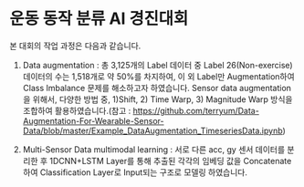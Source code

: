 # 운동 동작 분류 AI 경진대회


본 대회의 작업 과정은 다음과 같습니다.

1. Data augmentation : 
총 3,125개의 Label 데이터 중 Label 26(Non-exercise)데이터의 수는 1,518개로 약 50%를 차지하여, 이 외 Label만 Augmentation하여 Class Imbalance 문제를 해소하고자 하였습니다. Sensor data augmentation을 위해서, 다양한 방법 중, 1)Shift, 2) Time Warp, 3) Magnitude Warp 방식을 조합하여 활용하였습니다.(참고 : https://github.com/terryum/Data-Augmentation-For-Wearable-Sensor-Data/blob/master/Example_DataAugmentation_TimeseriesData.ipynb)

2. Multi-Sensor Data multimodal learning : 
서로 다른 acc, gy 센서 데이터를 분리한 후 1DCNN+LSTM Layer를 통해 추출된 각각의 임베딩 값을 Concatenate하여 Classification Layer로 Input되는 구조로 모델링 하였습니다.
